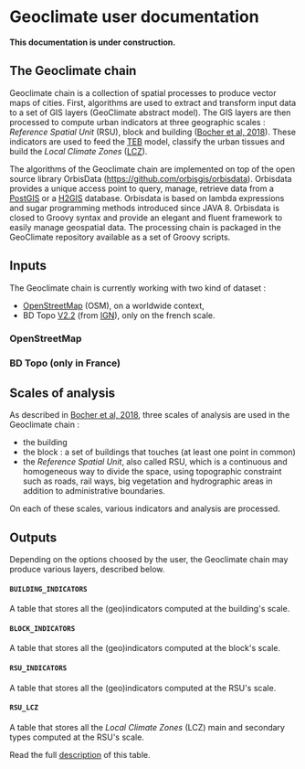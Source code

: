 # Geoclimate user documentation



**This documentation is under construction.**



## The Geoclimate chain



Geoclimate chain is a collection of spatial processes to produce vector maps of cities. First, algorithms are used to extract and transform input data to a set of GIS layers (GeoClimate abstract model). The GIS layers are then processed  to compute urban indicators at three geographic scales : *Reference Spatial Unit* (RSU), block and building ([Bocher et al, 2018](http://dx.doi.org/10.1016/j.uclim.2018.01.008)). These indicators are used to feed the [TEB](http://www.umr-cnrm.fr/spip.php?article199) model, classify the urban tissues and build the *Local Climate Zones* ([LCZ](http://www.wudapt.org/lcz/)).

The algorithms of the Geoclimate chain are implemented on top of the open source library OrbisData (https://github.com/orbisgis/orbisdata). Orbisdata provides a unique access point to query, manage, retrieve data from a [PostGIS](https://postgis.net/) or a [H2GIS](http://www.h2gis.org/) database. Orbisdata is based on lambda expressions and sugar programming methods introduced since JAVA 8. Orbisdata is closed to Groovy syntax and provide an elegant and fluent framework to easily manage geospatial data. The processing chain is packaged in the GeoClimate repository available as a set of  Groovy scripts.

## Inputs

The Geoclimate chain is currently working with two kind of dataset : 

- [OpenStreetMap](https://www.openstreetmap.org) (OSM), on a worldwide context,
- BD Topo [V2.2](http://professionnels.ign.fr/ancienne-bdtopo) (from [IGN](http://ign.fr/)), only on the french scale.

### OpenStreetMap



### BD Topo (only in France)

## Scales of analysis

As described in [Bocher et al, 2018](http://dx.doi.org/10.1016/j.uclim.2018.01.008), three scales of analysis are used in the Geoclimate chain :

- the building
- the block : a set of buildings that touches (at least one point in common)
- the *Reference Spatial Unit*, also called RSU, which is a continuous and homogeneous way to divide the space, using topographic constraint such as roads, rail ways, big vegetation and hydrographic areas in addition to administrative boundaries.

On each of these scales, various indicators and analysis are processed.

## Outputs

Depending on the options choosed by the user, the Geoclimate chain may produce various layers, described below.

#### `BUILDING_INDICATORS`

A table that stores all the (geo)indicators computed at the building's scale.

####  `BLOCK_INDICATORS`
A table that stores all the (geo)indicators computed at the block's scale.

####  `RSU_INDICATORS`

A table that stores all the (geo)indicators computed at the RSU's scale.

####  `RSU_LCZ`

A table that stores all the *Local Climate Zones* (LCZ) main and secondary types computed at the RSU's scale.

Read the full [description](./RSU_LCZ.md) of this table.